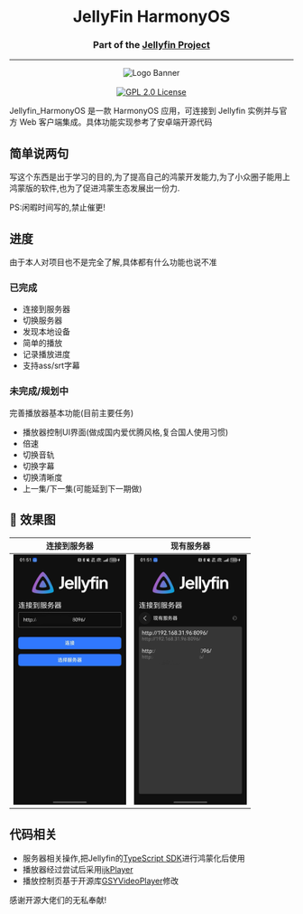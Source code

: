 <h1 align="center">JellyFin HarmonyOS</h1>
<h3 align="center">Part of the <a href="https://jellyfin.org">Jellyfin Project</a></h3>

---

<p align="center">
<img alt="Logo Banner" src="https://raw.githubusercontent.com/jellyfin/jellyfin-ux/master/branding/SVG/banner-logo-solid.svg?sanitize=true"/>
<br/>
<br/>
<a href="https://github.com/chashaochang/JellyFin_HarmonyOS">
<img alt="GPL 2.0 License" src="https://img.shields.io/github/license/jellyfin/jellyfin-android.svg"/>
</a>

Jellyfin_HarmonyOS 是一款 HarmonyOS 应用，可连接到 Jellyfin 实例并与官方 Web 客户端集成。具体功能实现参考了安卓端开源代码

## 简单说两句
写这个东西是出于学习的目的,为了提高自己的鸿蒙开发能力,为了小众圈子能用上鸿蒙版的软件,也为了促进鸿蒙生态发展出一份力.

PS:闲暇时间写的,禁止催更!

## 进度
由于本人对项目也不是完全了解,具体都有什么功能也说不准

### 已完成

- 连接到服务器
- 切换服务器
- 发现本地设备
- 简单的播放
- 记录播放进度
- 支持ass/srt字幕

### 未完成/规划中
完善播放器基本功能(目前主要任务)

- 播放器控制UI界面(做成国内爱优腾风格,复合国人使用习惯)
- 倍速
- 切换音轨
- 切换字幕
- 切换清晰度
- 上一集/下一集(可能延到下一期做)

🧬 效果图
------------

|                            连接到服务器                            |                              现有服务器                              |
|:------------------------------------------------------------:|:---------------------------------------------------------------:|
| <img src="screenshots/connect.jpg" width="200" alt="连接到服务器"> | <img src="screenshots/findserver.jpg" width="200" alt="现有服务器"> |

## 代码相关

- 服务器相关操作,把Jellyfin的<a href="https://github.com/jellyfin/jellyfin-sdk-typescript">TypeScript SDK</a>进行鸿蒙化后使用
- 播放器经过尝试后采用<a href="https://ohpm.openharmony.cn/#/cn/detail/@ohos%2Fijkplayer">ijkPlayer</a>
- 播放控制页基于开源库<a href="https://gitee.com/openharmony-tpc/openharmony_tpc_samples/tree/master/GSYVideoPlayer">GSYVideoPlayer</a>修改

感谢开源大佬们的无私奉献!